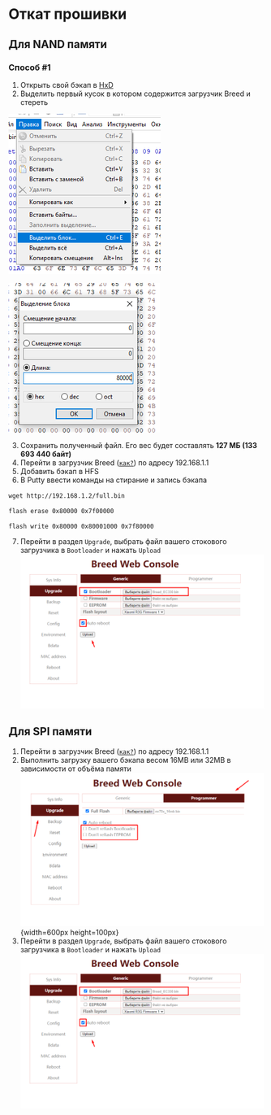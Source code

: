 # Откат прошивки

## Для NAND памяти

### Способ #1 <Badge type="keenetic" text="При отсутствии Bad-блоков" />
1. Открыть свой бэкап в [HxD](https://mh-nexus.de/en/hxd/)
2. Выделить первый кусок в котором содержится загрузчик Breed и стереть

![альтернативный текст](/public/assets/images/wiki/guides/NetisN6/revert.png)

![альтернативный текст](/public/assets/images/wiki/guides/NetisN6/revert-2.png)

3. Сохранить полученный файл. Его вес будет составлять **127 МБ (133 693 440 байт)**
4. Перейти в загрузчик Breed ([`как?`](/wiki/helpful/breedBootloader.md#как-заити-в-загрузчик-breed)) по адресу 192.168.1.1
5. Добавить бэкап в HFS
6. В Putty ввести команды на стирание и запись бэкапа

````shell
wget http://192.168.1.2/full.bin
````
````shell
flash erase 0x80000 0x7f00000
````
````shell
flash write 0x80000 0x80001000 0x7f80000
````

7. Перейти в раздел `Upgrade`, выбрать файл вашего стокового загрузчика в `Bootloader` и нажать `Upload`
   ![альтернативный текст](/public/assets/images/wiki/helpful/breed/upgrade.png)


## Для SPI памяти

1. Перейти в загрузчик Breed ([`как?`](/wiki/helpful/breedBootloader.md#как-заити-в-загрузчик-breed)) по адресу 192.168.1.1
2. Выполнить загрузку вашего бэкапа весом 16MB или 32MB в зависимости от объёма памяти
![альтернативный текст](/public/assets/images/wiki/guides/Mercusys/install.png){width=600px height=100px}<br/>
3. Перейти в раздел `Upgrade`, выбрать файл вашего стокового загрузчика в `Bootloader` и нажать `Upload`
   ![альтернативный текст](/public/assets/images/wiki/helpful/breed/upgrade.png)